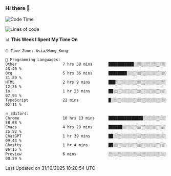 ### Hi there 👋

<!--
**nicehiro/nicehiro** is a ✨ _special_ ✨ repository because its `README.md` (this file) appears on your GitHub profile.

Here are some ideas to get you started:

- 🔭 I’m currently working on ...
- 🌱 I’m currently learning ...
- 👯 I’m looking to collaborate on ...
- 🤔 I’m looking for help with ...
- 💬 Ask me about ...
- 📫 How to reach me: ...
- 😄 Pronouns: ...
- ⚡ Fun fact: ...
-->

<!--START_SECTION:waka-->
![Code Time](http://img.shields.io/badge/Code%20Time-1%2C186%20hrs%2049%20mins-blue)

![Lines of code](https://img.shields.io/badge/From%20Hello%20World%20I%27ve%20Written-1.9%20million%20lines%20of%20code-blue)

📊 **This Week I Spent My Time On** 

```text
🕑︎ Time Zone: Asia/Hong_Kong

💬 Programming Languages: 
Other                    7 hrs 38 mins       ███████████░░░░░░░░░░░░░░   43.40 % 
Org                      5 hrs 36 mins       ████████░░░░░░░░░░░░░░░░░   31.89 % 
HTML                     2 hrs 9 mins        ███░░░░░░░░░░░░░░░░░░░░░░   12.25 % 
Io                       1 hr 23 mins        ██░░░░░░░░░░░░░░░░░░░░░░░   07.94 % 
TypeScript               22 mins             █░░░░░░░░░░░░░░░░░░░░░░░░   02.11 % 

🔥 Editors: 
Chrome                   10 hrs 13 mins      ███████████████░░░░░░░░░░   58.08 % 
Emacs                    4 hrs 29 mins       ██████░░░░░░░░░░░░░░░░░░░   25.52 % 
ChatGPT                  1 hr 39 mins        ██░░░░░░░░░░░░░░░░░░░░░░░   09.43 % 
Ghostty                  1 hr 4 mins         ██░░░░░░░░░░░░░░░░░░░░░░░   06.15 % 
Preview                  6 mins              ░░░░░░░░░░░░░░░░░░░░░░░░░   00.59 % 
```


 Last Updated on 31/10/2025 10:20:54 UTC
<!--END_SECTION:waka-->
